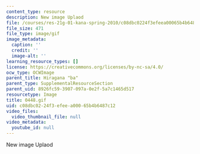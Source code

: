 ```yaml
---
content_type: resource
description: New image Uplaod
file: /courses/res-21g-01-kana-spring-2010/c08dbc0224f3efeea00065b4b6487c12_0448.gif
file_size: 471
file_type: image/gif
image_metadata:
  caption: ''
  credit: ''
  image-alt: ''
learning_resource_types: []
license: https://creativecommons.org/licenses/by-nc-sa/4.0/
ocw_type: OCWImage
parent_title: Hiragana "ba"
parent_type: SupplementalResourceSection
parent_uid: 8926fc59-3907-097a-0e2f-5a7c1465d517
resourcetype: Image
title: 0448.gif
uid: c08dbc02-24f3-efee-a000-65b4b6487c12
video_files:
  video_thumbnail_file: null
video_metadata:
  youtube_id: null
---
```

New image Uplaod
